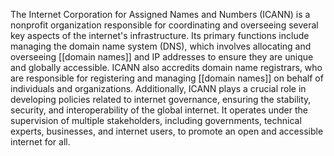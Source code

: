 The Internet Corporation for Assigned Names and Numbers (ICANN) is a nonprofit organization responsible for coordinating and overseeing several key aspects of the internet's infrastructure. Its primary functions include managing the domain name system (DNS), which involves allocating and overseeing [[domain names]] and IP addresses to ensure they are unique and globally accessible. ICANN also accredits domain name registrars, who are responsible for registering and managing [[domain names]] on behalf of individuals and organizations. Additionally, ICANN plays a crucial role in developing policies related to internet governance, ensuring the stability, security, and interoperability of the global internet. It operates under the supervision of multiple stakeholders, including governments, technical experts, businesses, and internet users, to promote an open and accessible internet for all.